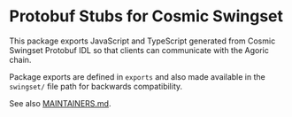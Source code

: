 # Protobuf Stubs for Cosmic Swingset

This package exports JavaScript and TypeScript generated from Cosmic Swingset
Protobuf IDL so that clients can communicate with the Agoric chain.

Package exports are defined in `exports` and also made available in the
`swingset/` file path for backwards compatibility.

See also [MAINTAINERS.md](MAINTAINERS.md).

